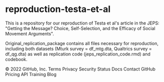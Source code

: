 # reproduction-testa-et-al
This is a repository for our reproduction of Testa et al's article in the JEPS: "Getting the Message? Choice, Self-Selection, and the Efficacy of Social Movement Arguments".

Original_replication_package contains all files necessary for reproduction, including both datasets (Mturk survey = df_mtg.dta, Qualtrics survey = df_qg.dta) as well as replication code (jeps_replication_code.rmd) and codebook.

© 2022 GitHub, Inc.
Terms
Privacy
Security
Status
Docs
Contact GitHub
Pricing
API
Training
Blog

